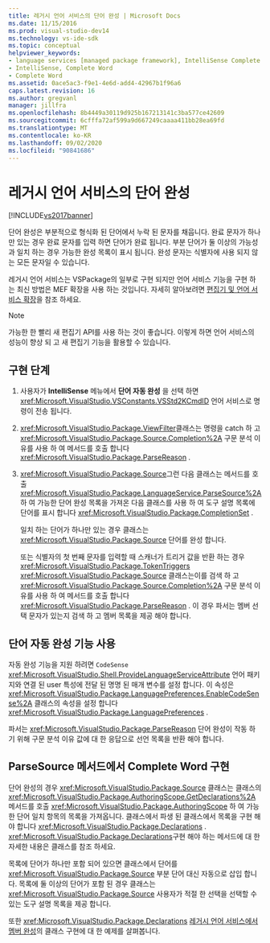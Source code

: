 ```yaml
---
title: 레거시 언어 서비스의 단어 완성 | Microsoft Docs
ms.date: 11/15/2016
ms.prod: visual-studio-dev14
ms.technology: vs-ide-sdk
ms.topic: conceptual
helpviewer_keywords:
- language services [managed package framework], IntelliSense Complete Word
- IntelliSense, Complete Word
- Complete Word
ms.assetid: 0ace5ac3-f9e1-4e6d-add4-42967b1f96a6
caps.latest.revision: 16
ms.author: gregvanl
manager: jillfra
ms.openlocfilehash: 8b4449a30119d925b167213141c3ba577ce42609
ms.sourcegitcommit: 6cfffa72af599a9d667249caaaa411bb28ea69fd
ms.translationtype: MT
ms.contentlocale: ko-KR
ms.lasthandoff: 09/02/2020
ms.locfileid: "90841686"
---
```

# <a name="word-completion-in-a-legacy-language-service"></a>레거시 언어 서비스의 단어 완성
[!INCLUDE[vs2017banner](../../includes/vs2017banner.md)]

단어 완성은 부분적으로 형식화 된 단어에서 누락 된 문자를 채웁니다. 완료 문자가 하나만 있는 경우 완료 문자를 입력 하면 단어가 완료 됩니다. 부분 단어가 둘 이상의 가능성과 일치 하는 경우 가능한 완성 목록이 표시 됩니다. 완성 문자는 식별자에 사용 되지 않는 모든 문자일 수 있습니다.  
  
 레거시 언어 서비스는 VSPackage의 일부로 구현 되지만 언어 서비스 기능을 구현 하는 최신 방법은 MEF 확장을 사용 하는 것입니다. 자세히 알아보려면 [편집기 및 언어 서비스 확장](../../extensibility/extending-the-editor-and-language-services.md)을 참조 하세요.  
  
> [!NOTE]
> 가능한 한 빨리 새 편집기 API를 사용 하는 것이 좋습니다. 이렇게 하면 언어 서비스의 성능이 향상 되 고 새 편집기 기능을 활용할 수 있습니다.  
  
## <a name="implementation-steps"></a>구현 단계  
  
1. 사용자가 **IntelliSense** 메뉴에서 **단어 자동 완성** 을 선택 하면 <xref:Microsoft.VisualStudio.VSConstants.VSStd2KCmdID> 언어 서비스로 명령이 전송 됩니다.  
  
2. <xref:Microsoft.VisualStudio.Package.ViewFilter>클래스는 명령을 catch 하 고 <xref:Microsoft.VisualStudio.Package.Source.Completion%2A> 구문 분석 이유를 사용 하 여 메서드를 호출 합니다 <xref:Microsoft.VisualStudio.Package.ParseReason> .  
  
3. <xref:Microsoft.VisualStudio.Package.Source>그런 다음 클래스는 메서드를 호출 <xref:Microsoft.VisualStudio.Package.LanguageService.ParseSource%2A> 하 여 가능한 단어 완성 목록을 가져온 다음 클래스를 사용 하 여 도구 설명 목록에 단어를 표시 합니다 <xref:Microsoft.VisualStudio.Package.CompletionSet> .  
  
    일치 하는 단어가 하나만 있는 경우 클래스는 <xref:Microsoft.VisualStudio.Package.Source> 단어를 완성 합니다.  
  
   또는 식별자의 첫 번째 문자를 입력할 때 스캐너가 트리거 값을 반환 하는 경우 <xref:Microsoft.VisualStudio.Package.TokenTriggers> <xref:Microsoft.VisualStudio.Package.Source> 클래스는이를 검색 하 고 <xref:Microsoft.VisualStudio.Package.Source.Completion%2A> 구문 분석 이유를 사용 하 여 메서드를 호출 합니다 <xref:Microsoft.VisualStudio.Package.ParseReason> . 이 경우 파서는 멤버 선택 문자가 있는지 검색 하 고 멤버 목록을 제공 해야 합니다.  
  
## <a name="enabling-support-for-the-complete-word"></a>단어 자동 완성 기능 사용  
 자동 완성 기능을 지원 하려면 `CodeSense` <xref:Microsoft.VisualStudio.Shell.ProvideLanguageServiceAttribute> 언어 패키지와 연결 된 user 특성에 전달 된 명명 된 매개 변수를 설정 합니다. 이 속성은 <xref:Microsoft.VisualStudio.Package.LanguagePreferences.EnableCodeSense%2A> 클래스의 속성을 설정 합니다 <xref:Microsoft.VisualStudio.Package.LanguagePreferences> .  
  
 파서는 <xref:Microsoft.VisualStudio.Package.ParseReason> 단어 완성이 작동 하기 위해 구문 분석 이유 값에 대 한 응답으로 선언 목록을 반환 해야 합니다.  
  
## <a name="implementing-complete-word-in-the-parsesource-method"></a>ParseSource 메서드에서 Complete Word 구현  
 단어 완성의 경우 <xref:Microsoft.VisualStudio.Package.Source> 클래스는 클래스의 <xref:Microsoft.VisualStudio.Package.AuthoringScope.GetDeclarations%2A> 메서드를 호출 <xref:Microsoft.VisualStudio.Package.AuthoringScope> 하 여 가능한 단어 일치 항목의 목록을 가져옵니다. 클래스에서 파생 된 클래스에서 목록을 구현 해야 합니다 <xref:Microsoft.VisualStudio.Package.Declarations> . <xref:Microsoft.VisualStudio.Package.Declarations>구현 해야 하는 메서드에 대 한 자세한 내용은 클래스를 참조 하세요.  
  
 목록에 단어가 하나만 포함 되어 있으면 클래스에서 단어를 <xref:Microsoft.VisualStudio.Package.Source> 부분 단어 대신 자동으로 삽입 합니다. 목록에 둘 이상의 단어가 포함 된 경우 클래스는 <xref:Microsoft.VisualStudio.Package.Source> 사용자가 적절 한 선택을 선택할 수 있는 도구 설명 목록을 제공 합니다.  
  
 또한 <xref:Microsoft.VisualStudio.Package.Declarations> [레거시 언어 서비스에서 멤버 완성](../../extensibility/internals/member-completion-in-a-legacy-language-service.md)의 클래스 구현에 대 한 예제를 살펴봅니다.

